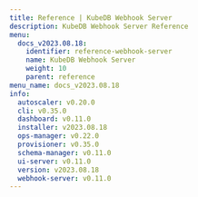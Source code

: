 ```yaml
---
title: Reference | KubeDB Webhook Server
description: KubeDB Webhook Server Reference
menu:
  docs_v2023.08.18:
    identifier: reference-webhook-server
    name: KubeDB Webhook Server
    weight: 10
    parent: reference
menu_name: docs_v2023.08.18
info:
  autoscaler: v0.20.0
  cli: v0.35.0
  dashboard: v0.11.0
  installer: v2023.08.18
  ops-manager: v0.22.0
  provisioner: v0.35.0
  schema-manager: v0.11.0
  ui-server: v0.11.0
  version: v2023.08.18
  webhook-server: v0.11.0
---
```


